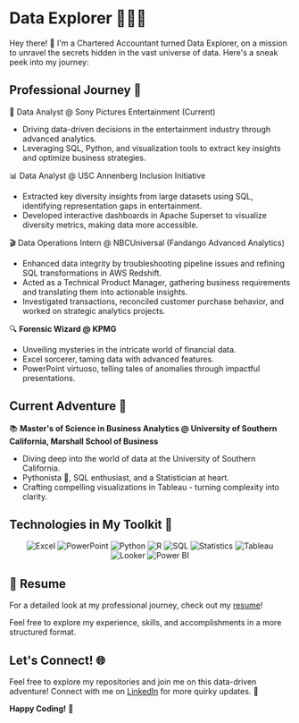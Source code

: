 # Data Explorer 👨‍💻✨

Hey there! 👋 I'm a Chartered Accountant turned Data Explorer, on a mission to unravel the secrets hidden in the vast universe of data. Here's a sneak peek into my journey:

## Professional Journey 🚀

🎥 Data Analyst @ Sony Pictures Entertainment (Current)

  - Driving data-driven decisions in the entertainment industry through advanced analytics.
  - Leveraging SQL, Python, and visualization tools to extract key insights and optimize business strategies.

📊 Data Analyst @ USC Annenberg Inclusion Initiative

  - Extracted key diversity insights from large datasets using SQL, identifying representation gaps in entertainment.
  - Developed interactive dashboards in Apache Superset to visualize diversity metrics, making data more accessible.

🎬 Data Operations Intern @ NBCUniversal (Fandango Advanced Analytics)

  - Enhanced data integrity by troubleshooting pipeline issues and refining SQL transformations in AWS Redshift.
  - Acted as a Technical Product Manager, gathering business requirements and translating them into actionable insights.
  - Investigated transactions, reconciled customer purchase behavior, and worked on strategic analytics projects.

🔍 **Forensic Wizard @ KPMG**  
   - Unveiling mysteries in the intricate world of financial data.
   - Excel sorcerer, taming data with advanced features.
   - PowerPoint virtuoso, telling tales of anomalies through impactful presentations.

## Current Adventure 🌟

📚 **Master's of Science in Business Analytics @ University of Southern California, Marshall School of Business**  
   - Diving deep into the world of data at the University of Southern California.
   - Pythonista 🐍, SQL enthusiast, and a Statistician at heart.
   - Crafting compelling visualizations in Tableau - turning complexity into clarity.

## Technologies in My Toolkit 🧰

<div align="center"> <img src="https://img.shields.io/badge/Excel-217346?style=for-the-badge&logo=microsoft-excel&logoColor=white" alt="Excel"/> <img src="https://img.shields.io/badge/PowerPoint-B7472A?style=for-the-badge&logo=microsoft-powerpoint&logoColor=white" alt="PowerPoint"/> <img src="https://img.shields.io/badge/Python-3776AB?style=for-the-badge&logo=python&logoColor=white" alt="Python"/> <img src="https://img.shields.io/badge/R-276DC3?style=for-the-badge&logo=r&logoColor=white" alt="R"/> <img src="https://img.shields.io/badge/SQL-4479A1?style=for-the-badge&logo=sql&logoColor=white" alt="SQL"/> <img src="https://img.shields.io/badge/Statistics-2B65EC?style=for-the-badge&logo=statistics&logoColor=white" alt="Statistics"/> <img src="https://img.shields.io/badge/Tableau-E97627?style=for-the-badge&logo=tableau&logoColor=white" alt="Tableau"/> <img src="https://img.shields.io/badge/Looker-4285F4?style=for-the-badge&logo=looker&logoColor=white" alt="Looker"/> <img src="https://img.shields.io/badge/Power%20BI-F2C810?style=for-the-badge&logo=powerbi&logoColor=white" alt="Power BI"/> </div>

</div>

## 📄 Resume

For a detailed look at my professional journey, check out my [resume](https://drive.google.com/file/d/1wvBSOSsQB5QU8wxbO_4fFstPqcJH0rJH/view?usp=drive_link)!

Feel free to explore my experience, skills, and accomplishments in a more structured format.

## Let's Connect! 🌐

Feel free to explore my repositories and join me on this data-driven adventure! Connect with me on [LinkedIn](https://www.linkedin.com/in/maehika-hegde/) for more quirky updates. 🚀

**Happy Coding!** 🎉
